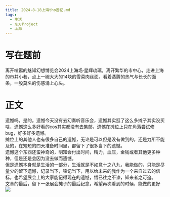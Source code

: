 ```yaml
---
title: 2024-8-18上海tho游记.md
tags: 
  - 生活
  - 东方Project
  - 上海
---
```

# 写在题前
离开喧嚣的魅知幻想博览会2024上海场·星辉琉璃，离开繁华的市中心，走进上海的市井小巷，点上一碗大大的14块的雪菜肉丝面。看着蒸腾的热气与长长的面条，一股莫名的伤感涌上心头。

# 正文
遗憾吗，是的。遗憾今天没有去幻奏听音乐会，遗憾其实逛了这么多摊子其实没买啥，遗憾这么多好看的cos其实都没有去集邮，遗憾在摊位上只在角落尝试修bug，好多好多遗憾。 <br />
摊位上的其他人也有很多自己的遗憾，无论是可以但是没有做到的，还是力所不能及的，在短短的四天准备时间里，都留下了很多当下的遗憾。 <br />
遗憾这个东西还蛮神奇的，明知会付出时间，精力，血压，金钱或者其他更多种种，但是还是会因为没去做而遗憾。 <br />
但是遗憾本身就是生活的一部分，生活就是不如意十之八九，我能做的，只能是尽量少的留下遗憾，记录当下，铭记当下，用以给未来的我作为一个来自过去的信标，也希望展会上的大家能记得现在的遗憾，悟已往之不谏，知来者之可追。 <br />
文章的最后，留下一张展会摊子的最后纪念，希望再次看到的时候，能做的更好
![](https://crystal1921.github.io/image/2024-8-18-tho/IMG_20240818_160110.jpg)